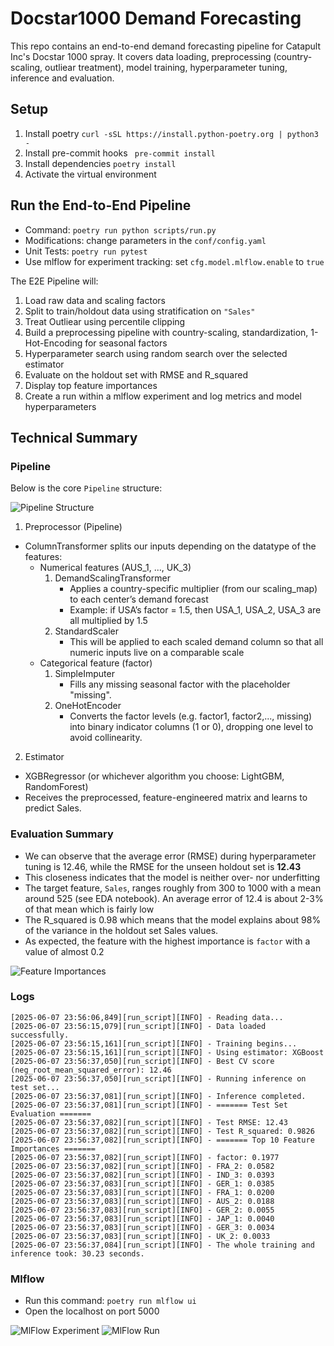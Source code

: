 # Docstar1000 Demand Forecasting
This repo contains an end-to-end demand forecasting pipeline for Catapult Inc's Docstar 1000 spray. It covers data loading, preprocessing (country-scaling, outliear treatment), model training, hyperparameter tuning, inference and evaluation.

## Setup
1. Install poetry
``` curl -sSL https://install.python-poetry.org | python3 - ```
2. Install pre-commit hooks
``` pre-commit install```
3. Install dependencies
`poetry install`
4. Activate the virtual environment
 
## Run the End-to-End Pipeline
- Command: `poetry run python scripts/run.py`
- Modifications: change parameters in the `conf/config.yaml`
- Unit Tests: `poetry run pytest`
- Use mlflow for experiment tracking: set `cfg.model.mlflow.enable` to `true`

The E2E Pipeline will:
1. Load raw data and scaling factors
2. Split to train/holdout data using stratification on `"Sales"`
3. Treat Outliear using percentile clipping
4. Build a preprocessing pipeline with country-scaling, standardization, 1-Hot-Encoding for seasonal factors
5. Hyperparameter search using random search over the selected estimator
6. Evaluate on the holdout set with RMSE and R_squared
7. Display top feature importances
8. Create a run within a mlflow experiment and log metrics and model hyperparameters

## Technical Summary

### Pipeline
Below is the core `Pipeline` structure:

![Pipeline Structure](data/pipeline.png)

1. Preprocessor (Pipeline)
- ColumnTransformer splits our inputs depending on the datatype of the features:
    - Numerical features (AUS_1, ..., UK_3)
        1) DemandScalingTransformer
            - Applies a country-specific multiplier (from our scaling_map) to each center’s demand forecast
            - Example: if USA’s factor = 1.5, then USA_1, USA_2, USA_3 are all multiplied by 1.5
        2) StandardScaler
            - This will be applied to each scaled demand column so that all numeric inputs live on a comparable scale
    - Categorical feature (factor)
        1) SimpleImputer
            - Fills any missing seasonal factor with the placeholder "missing".
        2) OneHotEncoder
            - Converts the factor levels (e.g. factor1, factor2,..., missing) into binary indicator columns (1 or 0), dropping one level to avoid collinearity.
2. Estimator
- XGBRegressor (or whichever algorithm you choose: LightGBM, RandomForest)
- Receives the preprocessed, feature-engineered matrix and learns to predict Sales.

### Evaluation Summary

- We can observe that the average error (RMSE) during hyperparameter tuning is 12.46, while the RMSE for the unseen holdout set is **12.43**
- This closeness indicates that the model is neither over- nor underfitting
- The target feature, `Sales`, ranges roughly from 300 to 1000 with a mean around 525 (see EDA notebook). An average error of 12.4 is about 2-3% of that mean which is fairly low
- The R_squared is 0.98 which means that the model explains about 98% of the variance in the holdout set Sales values.
- As expected, the feature with the highest importance is `factor` with a value of almost 0.2

![Feature Importances](data/feat_imp.png)

### Logs
```
[2025-06-07 23:56:06,849][run_script][INFO] - Reading data...
[2025-06-07 23:56:15,079][run_script][INFO] - Data loaded successfully.
[2025-06-07 23:56:15,161][run_script][INFO] - Training begins...
[2025-06-07 23:56:15,161][run_script][INFO] - Using estimator: XGBoost
[2025-06-07 23:56:37,050][run_script][INFO] - Best CV score (neg_root_mean_squared_error): 12.46
[2025-06-07 23:56:37,050][run_script][INFO] - Running inference on test set...
[2025-06-07 23:56:37,081][run_script][INFO] - Inference completed.
[2025-06-07 23:56:37,081][run_script][INFO] - ======= Test Set Evaluation =======
[2025-06-07 23:56:37,082][run_script][INFO] - Test RMSE: 12.43
[2025-06-07 23:56:37,082][run_script][INFO] - Test R_squared: 0.9826
[2025-06-07 23:56:37,082][run_script][INFO] - ======= Top 10 Feature Importances =======
[2025-06-07 23:56:37,082][run_script][INFO] - factor: 0.1977
[2025-06-07 23:56:37,082][run_script][INFO] - FRA_2: 0.0582
[2025-06-07 23:56:37,082][run_script][INFO] - IND_3: 0.0393
[2025-06-07 23:56:37,083][run_script][INFO] - GER_1: 0.0385
[2025-06-07 23:56:37,083][run_script][INFO] - FRA_1: 0.0200
[2025-06-07 23:56:37,083][run_script][INFO] - AUS_2: 0.0188
[2025-06-07 23:56:37,083][run_script][INFO] - GER_2: 0.0055
[2025-06-07 23:56:37,083][run_script][INFO] - JAP_1: 0.0040
[2025-06-07 23:56:37,083][run_script][INFO] - GER_3: 0.0034
[2025-06-07 23:56:37,083][run_script][INFO] - UK_2: 0.0033
[2025-06-07 23:56:37,084][run_script][INFO] - The whole training and inference took: 30.23 seconds.
```

### Mlflow
- Run this command: `poetry run mlflow ui`
- Open the localhost on port 5000

![MlFlow Experiment](data/mlflow_experiment.png)
![MlFlow Run](data/mlflow_run.png)